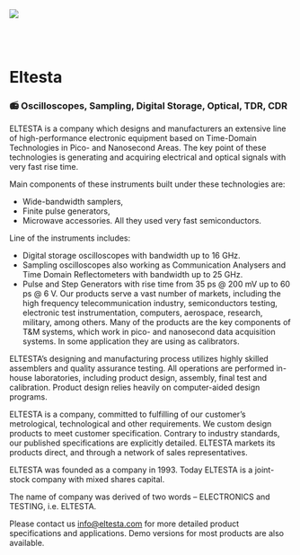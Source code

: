 <img align="left" src="https://i.ibb.co/SJhJCrV/Eltesta.png">

<br/><br/><br/>

# Eltesta
### :radio: Oscilloscopes, Sampling, Digital Storage, Optical, TDR, CDR

ELTESTA is a company which designs and manufacturers an extensive line of high-performance electronic equipment based on Time-Domain Technologies in Pico- and Nanosecond Areas. The key point of these technologies is generating and acquiring electrical and optical signals with very fast rise time.

Main components of these instruments built under these technologies are:

- Wide-bandwidth samplers,
- Finite pulse generators,
- Microwave accessories.
All they used very fast semiconductors.

Line of the instruments includes:

- Digital storage oscilloscopes with bandwidth up to 16 GHz.
- Sampling oscilloscopes also working as Communication Analysers and Time Domain Reflectometers with bandwidth up to 25 GHz.
- Pulse and Step Generators with rise time from 35 ps @ 200 mV up to 60 ps @ 6 V.
Our products serve a vast number of markets, including the high frequency telecommunication industry, semiconductors testing, electronic test instrumentation, computers, aerospace, research, military, among others. Many of the products are the key components of T&M systems, which work in pico- and nanosecond data acquisition systems. In some application they are using as calibrators.

ELTESTA’s designing and manufacturing process utilizes highly skilled assemblers and quality assurance testing. All operations are performed in-house laboratories, including product design, assembly, final test and calibration. Product design relies heavily on computer-aided design programs.

ELTESTA is a company, committed to fulfilling of our customer’s metrological, technological and other requirements. We custom design products to meet customer specification. Contrary to industry standards, our published specifications are explicitly detailed. ELTESTA markets its products direct, and through a network of sales representatives.

ELTESTA was founded as a company in 1993. Today ELTESTA is a joint-stock company with mixed shares capital.

The name of company was derived of two words – ELECTRONICS and TESTING, i.e. ELTESTA.

Please contact us info@eltesta.com for more detailed product specifications and applications. Demo versions for most products are also available.
